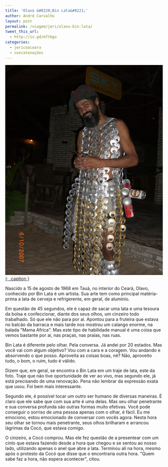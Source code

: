 ```yaml
---
title: 'Olavo &#8220;Bin Lata&#8221;'
author: André Carvalho
layout: post
permalink: /viagem/jeri/olavo-bin-lata/
tweet_this_url:
  - http://is.gd/m7tbgo
categories:
  - jericoacoara
  - concatenações
---
```


[![Olavo "Bin Lata" por John Smay](/wp-content/uploads/2010/10/Jeri.9.07.090-768x1024.jpg){: .caption }](https://picasaweb.google.com/117306786256962357347/Jericoacoara#5273137900296472658)

Nascido a 15 de agosto de 1968 em Tauá, no interior do Ceará, Olavo, conhecido por Bin Lata é um artista. Sua arte tem como principal matéria-prima a lata de cerveja e refrigerente, em geral, de alumínio.

Em questão de 45 segundos, ele é capaz de sacar uma lata e uma tesoura da bolsa e confeccionar, diante dos seus olhos, um cinzeiro todo trabalhado. Só que ele não para por aí. Apontou para a fruteira que estava no balcão da barraca e mais tarde nos mostrou um calango enorme, na balada "Mama Africa". Mas este tipo de habilidade manual é uma coisa que vemos bastante por aí, nas praças, nas praias, nas ruas.

Bin Lata é diferente pelo olhar. Pela conversa. Já andei por 20 estados. Mas você vai com algum objetivo? Vou com a cara e a coragem. Vou andando e absorvendo o que posso. Aproveita as coisas boas, né? Não, aproveito tudo, o bom, o ruim, tudo é válido.

Dizem que, em geral, se encontra o Bin Lata em um traje de lata, este da foto. Traje que não tive oportunidade de ver ao vivo, mas segundo ele, já está precisando de uma renovação. Pena não lembrar da expressão exata que usou. Foi bem mais interessante.

Segundo ele, é possível tocar um outro ser humano de diversas maneiras. É claro que ele sabe que com sua arte é uma delas. Mas seu olhar penetrante e sua conversa profunda são outras formas muito efetivas. Você pode conseguir o sorriso de uma pessoa apenas com o olhar, é fácil. Eu me emociono, estou emocionado de conversar com vocês agora. Nesta hora seu olhar se tornou mais penetrante, seus olhos brilharam e arrancou lágrimas da Cocó, que estava comigo.

O cinzeiro, a Cocó comprou. Mas ele fez questão de a presentear com um cinto que estava fazendo desde a hora que chegou e se sentou ao nosso lado, utilizando apenas o anel que abre a lata. Terminou ali na hora, mesmo após o protesto da Cocó que disse que o encontraria outra hora. "Quem sabe faz a hora, não espera acontecer", citou.
